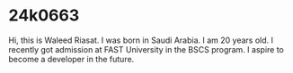 # 24k0663

Hi, this is Waleed Riasat.
I was born in Saudi Arabia.
I am 20 years old.
I recently got admission at FAST University in the BSCS program.
I aspire to become a developer in the future.
